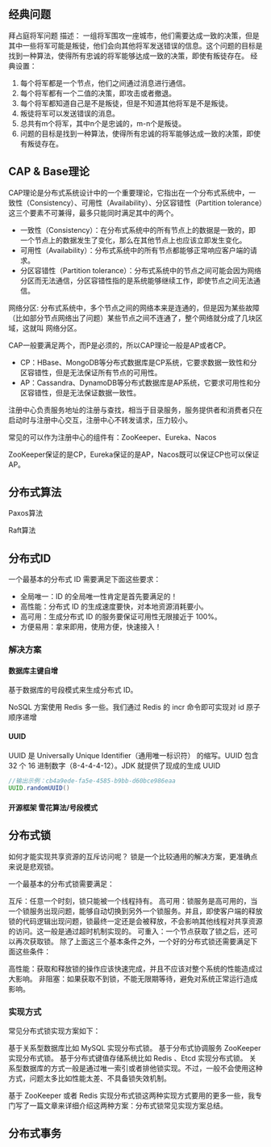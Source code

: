 
## 经典问题

拜占庭将军问题
描述： 一组将军围攻一座城市，他们需要达成一致的决策，但是其中一些将军可能是叛徒，他们会向其他将军发送错误的信息。这个问题的目标是找到一种算法，使得所有忠诚的将军能够达成一致的决策，即使有叛徒存在。
经典设置：
1. 每个将军都是一个节点，他们之间通过消息进行通信。
2. 每个将军都有一个二值的决策，即攻击或者撤退。
3. 每个将军都知道自己是不是叛徒，但是不知道其他将军是不是叛徒。
4. 叛徒将军可以发送错误的消息。
5. 总共有m个将军，其中n个是忠诚的，m-n个是叛徒。
6. 问题的目标是找到一种算法，使得所有忠诚的将军能够达成一致的决策，即使有叛徒存在。


## CAP & Base理论

CAP理论是分布式系统设计中的一个重要理论，它指出在一个分布式系统中，一致性（Consistency）、可用性（Availability）、分区容错性（Partition tolerance）这三个要素不可兼得，最多只能同时满足其中的两个。

- 一致性（Consistency）：在分布式系统中的所有节点上的数据是一致的，即一个节点上的数据发生了变化，那么在其他节点上也应该立即发生变化。
- 可用性（Availability）：分布式系统中的所有节点都能够正常响应客户端的请求。
- 分区容错性（Partition tolerance）：分布式系统中的节点之间可能会因为网络分区而无法通信，分区容错性指的是系统能够继续工作，即使节点之间无法通信。

网络分区: 分布式系统中，多个节点之间的网络本来是连通的，但是因为某些故障（比如部分节点网络出了问题）某些节点之间不连通了，整个网络就分成了几块区域，这就叫 网络分区。

CAP一般要满足两个，而P是必须的，所以CAP理论一般是AP或者CP。

- CP：HBase、MongoDB等分布式数据库是CP系统，它要求数据一致性和分区容错性，但是无法保证所有节点的可用性。
- AP：Cassandra、DynamoDB等分布式数据库是AP系统，它要求可用性和分区容错性，但是无法保证数据一致性。


注册中心负责服务地址的注册与查找，相当于目录服务，服务提供者和消费者只在启动时与注册中心交互，注册中心不转发请求，压力较小。


常见的可以作为注册中心的组件有：ZooKeeper、Eureka、Nacos

ZooKeeper保证的是CP，Eureka保证的是AP，Nacos既可以保证CP也可以保证AP。


## 分布式算法

Paxos算法

Raft算法

## 分布式ID

一个最基本的分布式 ID 需要满足下面这些要求：

- 全局唯一：ID 的全局唯一性肯定是首先要满足的！
- 高性能：分布式 ID 的生成速度要快，对本地资源消耗要小。
- 高可用：生成分布式 ID 的服务要保证可用性无限接近于 100%。
- 方便易用：拿来即用，使用方便，快速接入！

### 解决方案

#### 数据库主键自增

基于数据库的号段模式来生成分布式 ID。

NoSQL 方案使用 Redis 多一些。我们通过 Redis 的 incr 命令即可实现对 id 原子顺序递增

#### UUID

UUID 是 Universally Unique Identifier（通用唯一标识符） 的缩写。UUID 包含 32 个 16 进制数字（8-4-4-4-12）。JDK 就提供了现成的生成 UUID 
```java
//输出示例：cb4a9ede-fa5e-4585-b9bb-d60bce986eaa
UUID.randomUUID()
```

#### 开源框架 雪花算法/号段模式


## 分布式锁

如何才能实现共享资源的互斥访问呢？ 锁是一个比较通用的解决方案，更准确点来说是悲观锁。


一个最基本的分布式锁需要满足：

互斥：任意一个时刻，锁只能被一个线程持有。
高可用：锁服务是高可用的，当一个锁服务出现问题，能够自动切换到另外一个锁服务。并且，即使客户端的释放锁的代码逻辑出现问题，锁最终一定还是会被释放，不会影响其他线程对共享资源的访问。这一般是通过超时机制实现的。
可重入：一个节点获取了锁之后，还可以再次获取锁。
除了上面这三个基本条件之外，一个好的分布式锁还需要满足下面这些条件：

高性能：获取和释放锁的操作应该快速完成，并且不应该对整个系统的性能造成过大影响。
非阻塞：如果获取不到锁，不能无限期等待，避免对系统正常运行造成影响。

### 实现方式
常见分布式锁实现方案如下：

基于关系型数据库比如 MySQL 实现分布式锁。
基于分布式协调服务 ZooKeeper 实现分布式锁。
基于分布式键值存储系统比如 Redis 、Etcd 实现分布式锁。
关系型数据库的方式一般是通过唯一索引或者排他锁实现。不过，一般不会使用这种方式，问题太多比如性能太差、不具备锁失效机制。

基于 ZooKeeper 或者 Redis 实现分布式锁这两种实现方式要用的更多一些，我专门写了一篇文章来详细介绍这两种方案：分布式锁常见实现方案总结。


## 分布式事务

